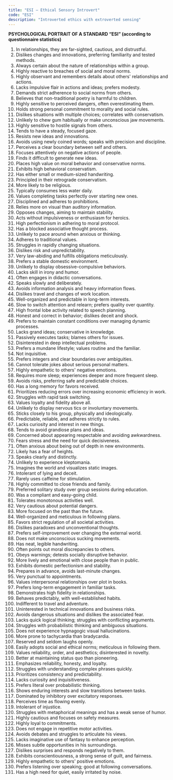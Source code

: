 ```yaml
---
title: "ESI – Ethical Sensory Introvert"
code: "ESI"
description: "Introverted ethics with extroverted sensing"
---
```


**PSYCHOLOGICAL PORTRAIT OF A STANDARD “ESI” (according to questionnaire statistics)**

1. In relationships, they are far-sighted, cautious, and distrustful.
2. Dislikes changes and innovations, preferring familiarity and tested methods.
3. Always certain about the nature of relationships within a group.
4. Highly reactive to breaches of social and moral norms.
5. Highly observant and remembers details about others' relationships and actions.
6. Lacks impulsive flair in actions and ideas; prefers modesty.
7. Demands strict adherence to social norms from others.
8. Believes that non-traditional poetry is harmful to children.
9. Highly sensitive to perceived dangers, often overestimating them.
10. Holds strong personal commitment to morality and social rules.
11. Dislikes situations with multiple choices; correlates with conservatism.
12. Unlikely to chew gum habitually or make unconscious jaw movements.
13. Highly sensitive to hostile signals from others.
14. Tends to have a steady, focused gaze.
15. Resists new ideas and innovations.
16. Avoids using newly coined words; speaks with precision and discipline.
17. Perceives a clear boundary between self and others.
18. Focuses attentively on negative actions of people.
19. Finds it difficult to generate new ideas.
20. Places high value on moral behavior and conservative norms.
21. Exhibits high behavioral conservatism.
22. Has either small or medium-sized handwriting.
23. Principled in their retrograde conservatism.
24. More likely to be religious.
25. Typically consumes less water daily.
26. Values completing tasks perfectly over starting new ones.
27. Disciplined and adheres to prohibitions.
28. Relies more on visual than auditory information.
29. Opposes changes, aiming to maintain stability.
30. Acts without impulsiveness or enthusiasm for heroics.
31. High perfectionism in adhering to moral protocol.
32. Has a blocked associative thought process.
33. Unlikely to pace around when anxious or thinking.
34. Adheres to traditional values.
35. Struggles in rapidly changing situations.
36. Dislikes risk and unpredictability.
37. Very law-abiding and fulfills obligations meticulously.
38. Prefers a stable domestic environment.
39. Unlikely to display obsessive-compulsive behaviors.
40. Lacks skill in irony and humor.
41. Often engages in didactic conversations.
42. Speaks slowly and deliberately.
43. Avoids information analysis and heavy information flows.
44. Dislikes travel and changes of work location.
45. Well-organized and predictable in long-term interests.
46. Slow to switch attention and relearn; prefers quality over quantity.
47. High frontal lobe activity related to speech planning.
48. Honest and correct in behavior; dislikes deceit and shock.
49. Prefers to maintain constant conditions over managing dynamic processes.
50. Lacks grand ideas; conservative in knowledge.
51. Passively executes tasks; blames others for issues.
52. Disinterested in deep intellectual problems.
53. Prefers a mundane lifestyle; values routine and the familiar.
54. Not inquisitive.
55. Prefers integers and clear boundaries over ambiguities.
56. Cannot tolerate jokes about serious personal matters.
57. Highly empathetic to others' negative emotions.
58. Requires more sleep; experiences deeper and more frequent sleep.
59. Avoids risks, preferring safe and predictable choices.
60. Has a long memory for favors received.
61. Prioritizes reducing errors over increasing economic efficiency in work.
62. Struggles with rapid task switching.
63. Values loyalty and fidelity above all.
64. Unlikely to display nervous tics or involuntary movements.
65. Sticks closely to his group, physically and ideologically.
66. Predictable, reliable, and adheres strictly to rules.
67. Lacks curiosity and interest in new things.
68. Tends to avoid grandiose plans and ideas.
69. Concerned about appearing respectable and avoiding awkwardness.
70. Fears stress and the need for quick decisiveness.
71. Often anxious about being out of depth in new environments.
72. Likely has a fear of heights.
73. Speaks clearly and distinctly.
74. Unlikely to experience kleptomania.
75. Imagines the world and visualizes static images.
76. Intolerant of lying and deceit.
77. Rarely uses caffeine for stimulation.
78. Highly committed to close friends and family.
79. Preferred solitary study over group sessions during education.
80. Was a compliant and easy-going child.
81. Tolerates monotonous activities well.
82. Very cautious about potential dangers.
83. More focused on the past than the future.
84. Well-organized and meticulous in following plans.
85. Favors strict regulation of all societal activities.
86. Dislikes paradoxes and unconventional thoughts.
87. Prefers self-improvement over changing the external world.
88. Does not make unconscious sucking movements.
89. Has neat, legible handwriting.
90. Often points out moral discrepancies to others.
91. Obeys warnings; detests socially disruptive behavior.
92. More lively and emotional with close people than in public.
93. Exhibits domestic perfectionism and stability.
94. Prepares in advance, avoids last-minute changes.
95. Very punctual to appointments.
96. Values interpersonal relationships over plot in books.
97. Prefers long-term engagement in familiar tasks.
98. Demonstrates high fidelity in relationships.
99. Behaves predictably, with well-established habits.
100. Indifferent to travel and adventure.
101. Uninterested in technical innovations and business risks.
102. Avoids dangerous situations and dislikes the associated fear.
103. Lacks quick logical thinking; struggles with conflicting arguments.
104. Struggles with probabilistic thinking and ambiguous situations.
105. Does not experience hypnagogic visual hallucinations.
106. More prone to tachycardia than bradycardia.
107. Reserved and seldom laughs openly.
108. Easily adopts social and ethical norms; meticulous in following them.
109. Values reliability, order, and aesthetics; disinterested in novelty.
110. Better at maintaining status quo than pioneering.
111. Emphasizes reliability, honesty, and loyalty.
112. Struggles with understanding complex phrases quickly.
113. Prioritizes consistency and predictability.
114. Lacks curiosity and inquisitiveness.
115. Prefers literal over probabilistic thinking.
116. Shows enduring interests and slow transitions between tasks.
117. Dominated by inhibitory over excitatory responses.
118. Perceives time as flowing evenly.
119. Intolerant of injustice.
120. Struggles with metaphorical meanings and has a weak sense of humor.
121. Highly cautious and focuses on safety measures.
122. Highly loyal to commitments.
123. Does not engage in repetitive motor activities.
124. Avoids debates and struggles to articulate his views.
125. Lacks imaginative use of fantasy to enhance perception.
126. Misses subtle opportunities in his surroundings.
127. Dislikes surprises and responds negatively to them.
128. Exhibits conscientiousness, a strong sense of guilt, and fairness.
129. Highly empathetic to others' positive emotions.
130. Prefers listening over speaking; good at following conversations.
131. Has a high need for quiet, easily irritated by noise.

